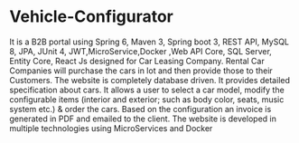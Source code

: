 # Vehicle-Configurator
It is a B2B portal using Spring 6, Maven 3, Spring boot 3, REST API, MySQL 8, JPA, JUnit 4, JWT,MicroService,Docker ,Web API Core, SQL Server, Entity Core, React Js designed for Car Leasing Company. Rental Car Companies will purchase the cars in lot and then provide those to their Customers. The website is completely database driven. It provides detailed specification about cars. It allows a user to select a car model, modify the configurable items (interior and exterior; such as body color, seats, music system etc.) & order the cars. Based on the configuration an invoice is generated in PDF and emailed to the client. The website is developed in multiple technologies using MicroServices and Docker
